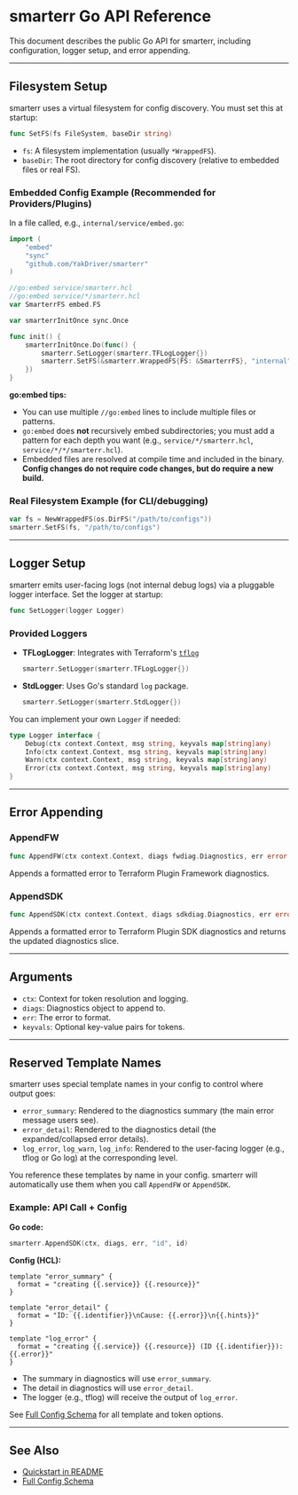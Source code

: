 # smarterr Go API Reference

This document describes the public Go API for smarterr, including configuration, logger setup, and error appending.

---

## Filesystem Setup

smarterr uses a virtual filesystem for config discovery. You must set this at startup:

```go
func SetFS(fs FileSystem, baseDir string)
```
- `fs`: A filesystem implementation (usually `*WrappedFS`).
- `baseDir`: The root directory for config discovery (relative to embedded files or real FS).

### Embedded Config Example (Recommended for Providers/Plugins)

In a file called, e.g., `internal/service/embed.go`:

```go
import (
    "embed"
    "sync"
    "github.com/YakDriver/smarterr"
)

//go:embed service/smarterr.hcl
//go:embed service/*/smarterr.hcl
var SmarterrFS embed.FS

var smarterrInitOnce sync.Once

func init() {
    smarterrInitOnce.Do(func() {
        smarterr.SetLogger(smarterr.TFLogLogger{})
        smarterr.SetFS(&smarterr.WrappedFS{FS: &SmarterrFS}, "internal")
    })
}
```

**go:embed tips:**
- You can use multiple `//go:embed` lines to include multiple files or patterns.
- `go:embed` does **not** recursively embed subdirectories; you must add a pattern for each depth you want (e.g., `service/*/smarterr.hcl`, `service/*/*/smarterr.hcl`).
- Embedded files are resolved at compile time and included in the binary. **Config changes do not require code changes, but do require a new build.**

### Real Filesystem Example (for CLI/debugging)

```go
var fs = NewWrappedFS(os.DirFS("/path/to/configs"))
smarterr.SetFS(fs, "/path/to/configs")
```

---

## Logger Setup

smarterr emits user-facing logs (not internal debug logs) via a pluggable logger interface. Set the logger at startup:

```go
func SetLogger(logger Logger)
```

### Provided Loggers

- **TFLogLogger**: Integrates with Terraform's [`tflog`](https://pkg.go.dev/github.com/hashicorp/terraform-plugin-log/tflog)
  ```go
  smarterr.SetLogger(smarterr.TFLogLogger{})
  ```
- **StdLogger**: Uses Go's standard `log` package.
  ```go
  smarterr.SetLogger(smarterr.StdLogger{})
  ```

You can implement your own `Logger` if needed:

```go
type Logger interface {
    Debug(ctx context.Context, msg string, keyvals map[string]any)
    Info(ctx context.Context, msg string, keyvals map[string]any)
    Warn(ctx context.Context, msg string, keyvals map[string]any)
    Error(ctx context.Context, msg string, keyvals map[string]any)
}
```

---

## Error Appending

### AppendFW

```go
func AppendFW(ctx context.Context, diags fwdiag.Diagnostics, err error, keyvals ...any)
```
Appends a formatted error to Terraform Plugin Framework diagnostics.

### AppendSDK

```go
func AppendSDK(ctx context.Context, diags sdkdiag.Diagnostics, err error, keyvals ...any) sdkdiag.Diagnostics
```
Appends a formatted error to Terraform Plugin SDK diagnostics and returns the updated diagnostics slice.

---

## Arguments
- `ctx`: Context for token resolution and logging.
- `diags`: Diagnostics object to append to.
- `err`: The error to format.
- `keyvals`: Optional key-value pairs for tokens.

---

## Reserved Template Names

smarterr uses special template names in your config to control where output goes:

- `error_summary`: Rendered to the diagnostics summary (the main error message users see).
- `error_detail`: Rendered to the diagnostics detail (the expanded/collapsed error details).
- `log_error`, `log_warn`, `log_info`: Rendered to the user-facing logger (e.g., tflog or Go log) at the corresponding level.

You reference these templates by name in your config. smarterr will automatically use them when you call `AppendFW` or `AppendSDK`.

### Example: API Call + Config

**Go code:**
```go
smarterr.AppendSDK(ctx, diags, err, "id", id)
```

**Config (HCL):**
```hcl
template "error_summary" {
  format = "creating {{.service}} {{.resource}}"
}

template "error_detail" {
  format = "ID: {{.identifier}}\nCause: {{.error}}\n{{.hints}}"
}

template "log_error" {
  format = "creating {{.service}} {{.resource}} (ID {{.identifier}}): {{.error}}"
}
```

- The summary in diagnostics will use `error_summary`.
- The detail in diagnostics will use `error_detail`.
- The logger (e.g., tflog) will receive the output of `log_error`.

See [Full Config Schema](schema.md) for all template and token options.

---

## See Also
- [Quickstart in README](../README.md#quickstart)
- [Full Config Schema](schema.md)

